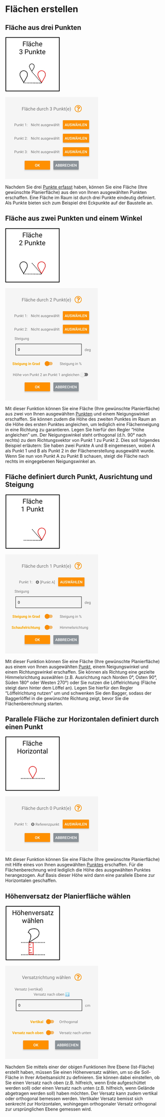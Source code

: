 # Flächen erstellen

## Fläche aus drei Punkten
![Dreipunktfläche Button](3pt_plane.png)

![Dreipunktfläche Screen](3pt_plane_screen.png)

Nachdem Sie drei [Punkte erfasst](https://docs.excav.de/app/funktionen/punkte/) haben, können Sie eine Fläche (Ihre gewünschte Planierfläche) aus den von Ihnen ausgewählten Punkten erschaffen. Eine Fläche im Raum ist durch drei Punkte eindeutig definiert. Als Punkte bieten sich zum Beispiel drei Eckpunkte auf der Baustelle an. 

## Fläche aus zwei Punkten und einem Winkel
![Zweipunktfläche Button](2pt_plane.png)

![Zweipunktfläche Screen](2pt_plane_screen.png)

Mit dieser Funktion können Sie eine Fläche (Ihre gewünschte Planierfläche) aus zwei von Ihnen ausgewählten [Punkten](https://docs.excav.de/app/funktionen/punkte/) und einem Neigungswinkel erschaffen. Sie können zudem die Höhe des zweiten Punktes im Raum an die Höhe des ersten Punktes angleichen, um lediglich eine Flächenneigung in eine Richtung zu garantieren. Legen Sie hierfür den Regler “Höhe angleichen” um. Der Neigungswinkel steht orthogonal (d.h. 90° nach rechts) zu dem Richtungsvektor von Punkt 1 zu Punkt 2. Dies soll folgendes Beispiel erläutern: Sie haben zwei Punkte A und B eingemessen, wobei A als Punkt 1 und B als Punkt 2 in der Flächenerstellung ausgewählt wurde. Wenn Sie nun von Punkt A zu Punkt B schauen, steigt die Fläche nach rechts im eingegebenen Neigungswinkel an. 

## Fläche definiert durch Punkt, Ausrichtung und Steigung
![Einpunktfläche Button](1pt_plane.png)

![Einpunktfläche Screen](1pt_plane_screen.png)

Mit dieser Funktion können Sie eine Fläche (Ihre gewünschte Planierfläche) aus einem von Ihnen ausgewählten [Punkt](https://docs.excav.de/app/funktionen/punkte/), einem Neigungswinkel und einem Richtungswinkel erschaffen. Sie können als Richtung eine gezielte Himmelsrichtung auswählen (z.B. Ausrichtung nach Norden 0°, Osten 90°, Süden 180° oder Westen 270°) oder Sie nutzen die Löffelrichtung (Fläche steigt dann hinter dem Löffel an). Legen Sie hierfür den Regler “Löffelrichtung nutzen” um und schwenken Sie den Bagger, sodass der Baggerlöffel in die gewünschte Richtung zeigt, bevor Sie die Flächenberechnung starten.

## Parallele Fläche zur Horizontalen definiert durch einen Punkt
![Horizontale Fläche Button](0pt_plane.png)

![Horizontale Fläche Screen](0pt_plane_screen.png)

Mit dieser Funktion können Sie eine Fläche (Ihre gewünschte Planierfläche) mit Hilfe eines von Ihnen ausgewählten [Punktes](https://docs.excav.de/app/funktionen/punkte/) erschaffen. Für die Flächenberechnung wird lediglich die Höhe des ausgewählten Punktes herangezogen. Auf Basis dieser Höhe wird dann eine parallele Ebene zur Horizontalen geschaffen.

## Höhenversatz der Planierfläche wählen
![Versatz wählen Button](choose_offset.png)

![Versatz wählen Screen](choose_offset_screen.png)

Nachdem Sie mittels einer der obigen Funktionen Ihre Ebene (Ist-Fläche) erstellt haben, müssen Sie einen Höhenversatz wählen, um so die Soll-Fläche in Ihrer Arbeitsansicht zu definieren. Sie können dabei einstellen, ob Sie einen Versatz nach oben (z.B. hilfreich, wenn Erde aufgeschüttet werden soll) oder einen Versatz nach unten (z.B. hilfreich, wenn Gelände abgetragen werden soll) haben möchten. Der Versatz kann zudem vertikal oder orthogonal bemessen werden. Vertikaler Versatz bemisst sich senkrecht zur Horizontalen, wohingegen orthogonaler Versatz orthogonal zur ursprünglichen Ebene gemessen wird.

